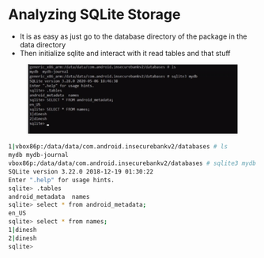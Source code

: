 # Analyzing SQLite Storage

* It is as easy as just go to the database directory of the package in the data directory&#x20;
* Then initialize sqlite and interact with it read tables and that stuff

<figure><img src="../../.gitbook/assets/image (12).png" alt=""><figcaption></figcaption></figure>

```bash
1|vbox86p:/data/data/com.android.insecurebankv2/databases # ls
mydb mydb-journal 
vbox86p:/data/data/com.android.insecurebankv2/databases # sqlite3 mydb                                                                                
SQLite version 3.22.0 2018-12-19 01:30:22
Enter ".help" for usage hints.
sqlite> .tables 
android_metadata  names           
sqlite> select * from android_metadata;
en_US
sqlite> select * from names;
1|dinesh
2|dinesh
sqlite> 

```

